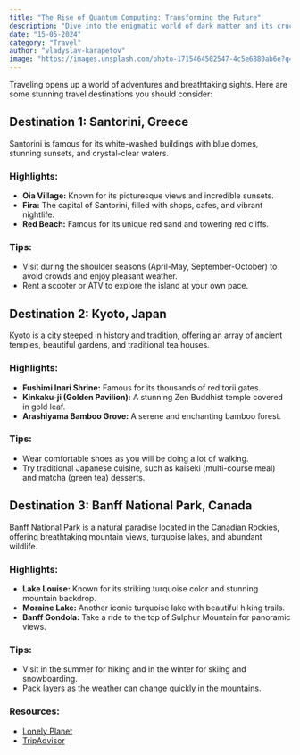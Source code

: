 ```yaml
---
title: "The Rise of Quantum Computing: Transforming the Future"
description: "Dive into the enigmatic world of dark matter and its crucial role in the universe. Learn about recent discoveries, ongoing research, and the technological advancements"
date: "15-05-2024"
category: "Travel"
author: "vladyslav-karapetov"
image: "https://images.unsplash.com/photo-1715464502547-4c5e6880ab6e?q=80&w=1932&auto=format&fit=crop&ixlib=rb-4.0.3&ixid=M3wxMjA3fDB8MHxwaG90by1wYWdlfHx8fGVufDB8fHx8fA%3D%3D"
---
```


Traveling opens up a world of adventures and breathtaking sights. Here are some stunning travel destinations you should consider:

## Destination 1: Santorini, Greece

Santorini is famous for its white-washed buildings with blue domes, stunning sunsets, and crystal-clear waters.

### Highlights:
- **Oia Village:** Known for its picturesque views and incredible sunsets.
- **Fira:** The capital of Santorini, filled with shops, cafes, and vibrant nightlife.
- **Red Beach:** Famous for its unique red sand and towering red cliffs.

### Tips:
- Visit during the shoulder seasons (April-May, September-October) to avoid crowds and enjoy pleasant weather.
- Rent a scooter or ATV to explore the island at your own pace.

## Destination 2: Kyoto, Japan

Kyoto is a city steeped in history and tradition, offering an array of ancient temples, beautiful gardens, and traditional tea houses.

### Highlights:
- **Fushimi Inari Shrine:** Famous for its thousands of red torii gates.
- **Kinkaku-ji (Golden Pavilion):** A stunning Zen Buddhist temple covered in gold leaf.
- **Arashiyama Bamboo Grove:** A serene and enchanting bamboo forest.

### Tips:
- Wear comfortable shoes as you will be doing a lot of walking.
- Try traditional Japanese cuisine, such as kaiseki (multi-course meal) and matcha (green tea) desserts.

## Destination 3: Banff National Park, Canada

Banff National Park is a natural paradise located in the Canadian Rockies, offering breathtaking mountain views, turquoise lakes, and abundant wildlife.

### Highlights:
- **Lake Louise:** Known for its striking turquoise color and stunning mountain backdrop.
- **Moraine Lake:** Another iconic turquoise lake with beautiful hiking trails.
- **Banff Gondola:** Take a ride to the top of Sulphur Mountain for panoramic views.

### Tips:
- Visit in the summer for hiking and in the winter for skiing and snowboarding.
- Pack layers as the weather can change quickly in the mountains.

### Resources:
- [Lonely Planet](https://www.lonelyplanet.com/)
- [TripAdvisor](https://www.tripadvisor.com/)
